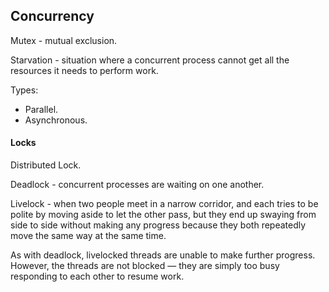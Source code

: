Concurrency
-

Mutex - mutual exclusion.

Starvation - situation where a concurrent process cannot get all the resources
it needs to perform work.

Types:
* Parallel.
* Asynchronous.

#### Locks

Distributed Lock.

Deadlock - concurrent processes are waiting on one another.

Livelock - when two people meet in a narrow corridor,
and each tries to be polite by moving aside to let the other pass,
but they end up swaying from side to side without making any progress
because they both repeatedly move the same way at the same time.

As with deadlock, livelocked threads are unable to make further progress.
However, the threads are not blocked — they are simply too busy responding to each other to resume work.
